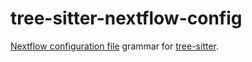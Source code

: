 # tree-sitter-nextflow-config

[Nextflow configuration file] grammar for [tree-sitter][].

[Nextflow configuration file]: https://www.nextflow.io/docs/latest/config.html
[tree-sitter]: https://github.com/tree-sitter/tree-sitter
